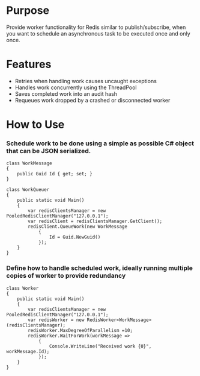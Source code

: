 Purpose
===========

Provide worker functionality for Redis similar to publish/subscribe, when you want to schedule an asynchronous task to be executed once and only once.

Features
===========
 - Retries when handling work causes uncaught exceptions
 - Handles work concurrently using the ThreadPool
 - Saves completed work into an audit hash
 - Requeues work dropped by a crashed or disconnected worker

How to Use
===========

### Schedule work to be done using a simple as possible C# object that can be JSON serialized.
```
class WorkMessage
{
    public Guid Id { get; set; }
}

class WorkQueuer
{
    public static void Main()
    {
        var redisClientsManager = new PooledRedisClientManager("127.0.0.1");
        var redisClient = redisClientsManager.GetClient();
        redisClient.QueueWork(new WorkMessage
            {
                Id = Guid.NewGuid()
            });
    }
}
```

### Define how to handle scheduled work, ideally running multiple copies of worker to provide redundancy
```
class Worker
{
    public static void Main()
    {
        var redisClientsManager = new PooledRedisClientManager("127.0.0.1");
        var redisWorker = new RedisWorker<WorkMessage>(redisClientsManager);
        redisWorker.MaxDegreeOfParallelism =10;
        redisWorker.WaitForWork(workMessage =>
            {
                Console.WriteLine("Received work {0}", workMessage.Id);
            });
    }
}
```
